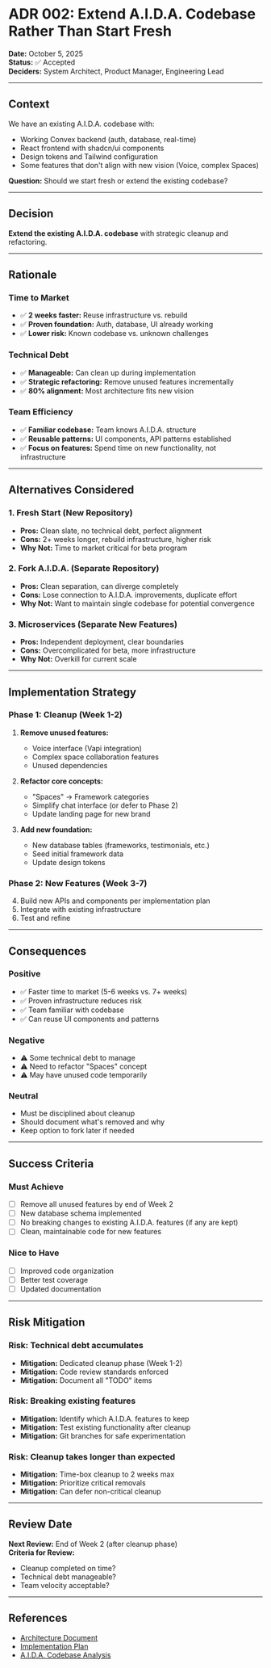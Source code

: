 # ADR 002: Extend A.I.D.A. Codebase Rather Than Start Fresh

**Date:** October 5, 2025  
**Status:** ✅ Accepted  
**Deciders:** System Architect, Product Manager, Engineering Lead

---

## Context

We have an existing A.I.D.A. codebase with:
- Working Convex backend (auth, database, real-time)
- React frontend with shadcn/ui components
- Design tokens and Tailwind configuration
- Some features that don't align with new vision (Voice, complex Spaces)

**Question:** Should we start fresh or extend the existing codebase?

---

## Decision

**Extend the existing A.I.D.A. codebase** with strategic cleanup and refactoring.

---

## Rationale

### Time to Market
- ✅ **2 weeks faster:** Reuse infrastructure vs. rebuild
- ✅ **Proven foundation:** Auth, database, UI already working
- ✅ **Lower risk:** Known codebase vs. unknown challenges

### Technical Debt
- ✅ **Manageable:** Can clean up during implementation
- ✅ **Strategic refactoring:** Remove unused features incrementally
- ✅ **80% alignment:** Most architecture fits new vision

### Team Efficiency
- ✅ **Familiar codebase:** Team knows A.I.D.A. structure
- ✅ **Reusable patterns:** UI components, API patterns established
- ✅ **Focus on features:** Spend time on new functionality, not infrastructure

---

## Alternatives Considered

### 1. Fresh Start (New Repository)
- **Pros:** Clean slate, no technical debt, perfect alignment
- **Cons:** 2+ weeks longer, rebuild infrastructure, higher risk
- **Why Not:** Time to market critical for beta program

### 2. Fork A.I.D.A. (Separate Repository)
- **Pros:** Clean separation, can diverge completely
- **Cons:** Lose connection to A.I.D.A. improvements, duplicate effort
- **Why Not:** Want to maintain single codebase for potential convergence

### 3. Microservices (Separate New Features)
- **Pros:** Independent deployment, clear boundaries
- **Cons:** Overcomplicated for beta, more infrastructure
- **Why Not:** Overkill for current scale

---

## Implementation Strategy

### Phase 1: Cleanup (Week 1-2)
1. **Remove unused features:**
   - Voice interface (Vapi integration)
   - Complex space collaboration features
   - Unused dependencies

2. **Refactor core concepts:**
   - "Spaces" → Framework categories
   - Simplify chat interface (or defer to Phase 2)
   - Update landing page for new brand

3. **Add new foundation:**
   - New database tables (frameworks, testimonials, etc.)
   - Seed initial framework data
   - Update design tokens

### Phase 2: New Features (Week 3-7)
4. Build new APIs and components per implementation plan
5. Integrate with existing infrastructure
6. Test and refine

---

## Consequences

### Positive
- ✅ Faster time to market (5-6 weeks vs. 7+ weeks)
- ✅ Proven infrastructure reduces risk
- ✅ Team familiar with codebase
- ✅ Can reuse UI components and patterns

### Negative
- ⚠️ Some technical debt to manage
- ⚠️ Need to refactor "Spaces" concept
- ⚠️ May have unused code temporarily

### Neutral
- Must be disciplined about cleanup
- Should document what's removed and why
- Keep option to fork later if needed

---

## Success Criteria

### Must Achieve
- [ ] Remove all unused features by end of Week 2
- [ ] New database schema implemented
- [ ] No breaking changes to existing A.I.D.A. features (if any are kept)
- [ ] Clean, maintainable code for new features

### Nice to Have
- [ ] Improved code organization
- [ ] Better test coverage
- [ ] Updated documentation

---

## Risk Mitigation

### Risk: Technical debt accumulates
- **Mitigation:** Dedicated cleanup phase (Week 1-2)
- **Mitigation:** Code review standards enforced
- **Mitigation:** Document all "TODO" items

### Risk: Breaking existing features
- **Mitigation:** Identify which A.I.D.A. features to keep
- **Mitigation:** Test existing functionality after cleanup
- **Mitigation:** Git branches for safe experimentation

### Risk: Cleanup takes longer than expected
- **Mitigation:** Time-box cleanup to 2 weeks max
- **Mitigation:** Prioritize critical removals
- **Mitigation:** Can defer non-critical cleanup

---

## Review Date

**Next Review:** End of Week 2 (after cleanup phase)  
**Criteria for Review:** 
- Cleanup completed on time?
- Technical debt manageable?
- Team velocity acceptable?

---

## References

- [Architecture Document](../../ARCHITECTURE.md)
- [Implementation Plan](../planning/v0.4.0/implementation-plan.md)
- [A.I.D.A. Codebase Analysis](../planning/v0.4.0/architecture-output.md)
